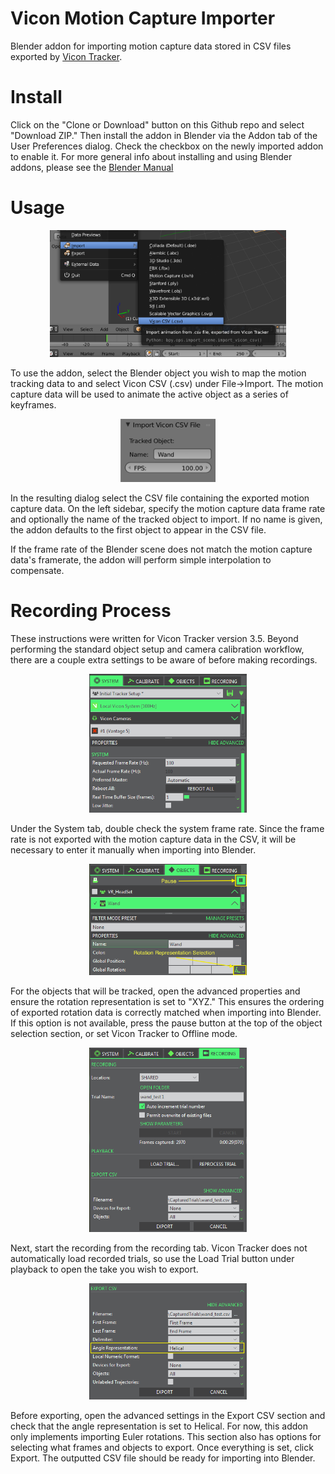 # Vicon Motion Capture Importer
Blender addon for importing motion capture data stored in CSV files exported by [Vicon Tracker](https://www.vicon.com/products/software/tracker).

# Install
Click on the "Clone or Download" button on this Github repo and select "Download ZIP." Then install the addon in Blender via the Addon tab of the User Preferences dialog. Check the checkbox on the newly imported addon to enable it. For more general info about installing and using Blender addons, please see the [Blender Manual](https://docs.blender.org/manual/en/dev/preferences/addons.html)

# Usage

<center><img src='doc/ImportMenu.PNG' alt='Import menu option' width=75%/></center>

To use the addon, select the Blender object you wish to map the motion tracking data to and select Vicon CSV (.csv) under File->Import. The motion capture data will be used to animate the active object as a series of keyframes.

<center><img src='doc/ImportOptions.PNG' alt='Import dialog options' width=30%/></center>

In the resulting dialog select the CSV file containing the exported motion capture data. On the left sidebar, specify the motion capture data frame rate and optionally the name of the tracked object to import. If no name is given, the addon defaults to the first object to appear in the CSV file.

If the frame rate of the Blender scene does not match the motion capture data's framerate, the addon will perform simple interpolation to compensate.

# Recording Process
These instructions were written for Vicon Tracker version 3.5. Beyond performing the standard object setup and camera calibration workflow, there are a couple extra settings to be aware of before making recordings.

<center><img src='doc/SystemSettings.PNG' alt='System Settings' width=50%/></center>

Under the System tab, double check the system frame rate. Since the frame rate is not exported with the motion capture data in the CSV, it will be necessary to enter it manually when importing into Blender.

<center><img src='doc/ObjectSettings.PNG' alt='Object Settings' width=50%/></center>

For the objects that will be tracked, open the advanced properties and ensure the rotation representation is set to "XYZ." This ensures the ordering of exported rotation data is correctly matched when importing into Blender. If this option is not available, press the pause button at the top of the object selection section, or set Vicon Tracker to Offline mode. 

<center><img src='doc/RecordingSettings.PNG' alt='Recording Settings' width=50%/></center>

Next, start the recording from the recording tab. Vicon Tracker does not automatically load recorded trials, so use the Load Trial button under playback to open the take you wish to export.

<center><img src='doc/CSVSettings.PNG' alt='CSV Export Settings' width=50%/></center>

Before exporting, open the advanced settings in the Export CSV section and check that the angle representation is set to Helical. For now, this addon only implements importing Euler rotations. This section also has options for selecting what frames and objects to export. Once everything is set, click Export. The outputted CSV file should be ready for importing into Blender.
